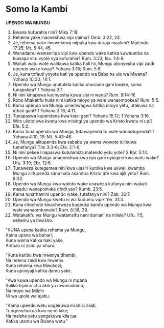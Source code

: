 # Somo la Kambi
**UPENDO WA MUNGU**

1. Bwana hufurahia nini? Mika 7:18.
2. Rehema yake inaoneshwa vipi daima? Omb. 3:22, 23.
3. Je, rehema yake imewekewa mipaka kwa daraja maalum? Matendo 17:25; Mt. 5:44, 45.
4. Wanadamu wamemlipa vipi kwa upendo wake katika kuwaumba na kuwapa vitu vyote vya kufurahia? Rum. 3:23; Isa. 1:4-6.
5. Wakati watu wote walikuwa katika hali hii, Mungu alionyesha vipi zaidi upendo wake kwao? Yohana 3:16; Rum. 5:8.
6. Je, kuna tofauti yoyote kati ya upendo wa Baba na ule wa Mwana? Yohana 10:30; 14:1.
7. Upendo wa Mungu unatuleta katika uhusiano gani kwake, kama tunapokea? 1 Yohana 3:1.
8. Ni nini kinapewa kuonyesha kuwa sisi ni wana? Rum. 8:14-16.
9. Roho Mtakatifu hutia nini katika mioyo ya wale wanaompokea? Rum. 5:5.
10. Kama upendo wa Mungu umemwagwa katika mioyo yetu, utakuwa na athari gani? 1 Yohana 3:16; 4:11.
11. Tunapaswa kupendana kwa kiasi gani? Yohana 15:12; 1 Yohana 3:16.
12. Wito uliotolewa kwetu kwa misingi ya upendo wa Kristo kwetu ni upi? Efe. 5:2.
13. Kama tuna upendo wa Mungu, tutawapenda tu wale wanaotupenda? 1 Yohana 4:10, 19; Mt. 5:43-46.
14. Je, Mungu alitupenda kwa sababu ya wema wowote tulikuwa tumefanya? Tito 3:3-6; Efe. 2:1-6.
15. Ni nini pekee linapaswa kutuhimiza matendo yetu yote? 2 Kor. 5:14.
16. Upendo wa Mungu unaoneshwa kwa njia gani nyingine kwa watu wake? Ufu. 3:19; Ebr. 12:6.
17. Tunaweza kutegemea nini kwa ujasiri kutoka kwa ukweli kwamba Mungu alitupenda sana hata akamtoa Kristo afe kwa ajili yetu? Rum. 8:32.
18. Upendo wa Mungu kwa watoto wake unaweza kufanya nini wakati maadui wanapoinuka dhidi yao? Kumb. 23:5.
19. Kama tunathamini upendo wake, tutafanya nini? Zab. 36:7.
20. Upendo wa Mungu kwetu ni wa kudumu vipi? Yer. 31:3.
21. Kuna chochote kinachoweza kugeuka kando upendo wa Mungu kwa wale wanaomtumaini? Rum. 8:38, 39.
22. Watakatifu wa Mungu watamsifu nani duniani na milele? Ufu. 1:5, sehemu ya mwisho.

"KUNA upana katika rehema ya Mungu,  
Kama upana wa bahari;  
Kuna wema katika haki yake,  
Ambao ni zaidi ya uhuru.

"Kuna karibu kwa mwenye dhambi,  
Na neema zaidi kwa mwema.  
Kuna rehema kwa Mwokozi;  
Kuna uponyaji katika damu yake.

"Kwa kuwa upendo wa Mungu ni mpana  
Kuliko kipimo cha akili ya mwanadamu;  
Na moyo wa Milele  
Ni wa upole wa ajabu.

"Kama upendo wetu ungekuwa mrahisi zaidi,  
Tungemchukua kwa neno lake;  
Na maisha yetu yangekuwa kila jua  
Katika utamu wa Bwana wetu."